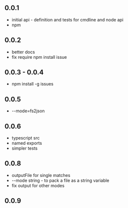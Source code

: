 ## 0.0.1

 * initial api - definition and tests for cmdline and node api
 * npm

## 0.0.2

 * better docs
 * fix require npm install issue

## 0.0.3 - 0.0.4

 * npm install -g issues

## 0.0.5

 * --mode=fs2json

 ## 0.0.6

 * typescript src
 * named exports
 * simpler tests

 ## 0.0.8

  * outputFile for single matches
  * --mode string - to pack a file as a string variable
  * fix output for other modes

## 0.0.9